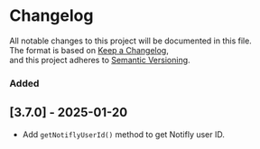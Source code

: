 # Changelog

All notable changes to this project will be documented in this file.  
The format is based on [Keep a Changelog](https://keepachangelog.com/en/1.1.0/),  
and this project adheres to [Semantic Versioning](https://semver.org/spec/v2.0.0.html).

### Added

## [3.7.0] - 2025-01-20

- Add `getNotiflyUserId()` method to get Notifly user ID.
